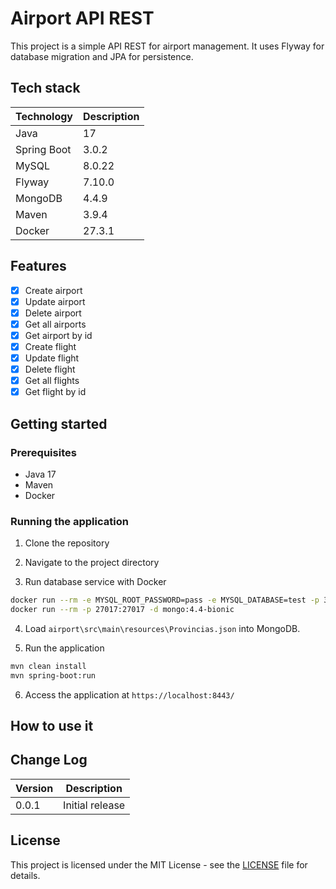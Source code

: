 # Airport API REST

This project is a simple API REST for airport management. It uses Flyway for database migration and JPA for persistence.

## Tech stack

| **Technology** | **Description** |
|-----------------|-----------------|
| Java | 17 |
| Spring Boot | 3.0.2 |
| MySQL | 8.0.22 |
| Flyway | 7.10.0 |
| MongoDB | 4.4.9 |
| Maven | 3.9.4 |
| Docker | 27.3.1 |

## Features

- [x] Create airport
- [x] Update airport
- [x] Delete airport
- [x] Get all airports
- [x] Get airport by id
- [x] Create flight
- [x] Update flight
- [x] Delete flight
- [x] Get all flights
- [x] Get flight by id

## Getting started

### Prerequisites

- Java 17
- Maven
- Docker

### Running the application

1. Clone the repository

2. Navigate to the project directory

3. Run database service with Docker  

```bash
docker run --rm -e MYSQL_ROOT_PASSWORD=pass -e MYSQL_DATABASE=test -p 3306:3306 -d mysql:8.0.22 
docker run --rm -p 27017:27017 -d mongo:4.4-bionic
```

4. Load `airport\src\main\resources\Provincias.json` into MongoDB.

5. Run the application  

```bash
mvn clean install
mvn spring-boot:run
```
  
6. Access the application at `https://localhost:8443/`

## How to use it


## Change Log

| **Version** | **Description** |
|-------------|-----------------|
| 0.0.1       | Initial release |

## License

This project is licensed under the MIT License - see the [LICENSE](LICENSE) file for details.